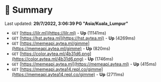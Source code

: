 # 📖 Summary
Last updated: **29/7/2022, 3:06:39 PG "Asia/Kuala_Lumpur"**

- `GET` [https://lilr.ml](https://lilr.ml) - **Up** (11141ms)
- `GET` [https://hst.aytea.ml](https://hst.aytea.ml) - **Up** (4269ms)
- `GET` [https://memeapi.aytea.ml/gimme](https://memeapi.aytea.ml/gimme) - **Up** (820ms)
- `GET` [https://color.aytea.ml/4b31d6.png](https://color.aytea.ml/4b31d6.png) - **Up** (1746ms)
- `GET` [https://memeapi.aytea.ml](https://memeapi.aytea.ml) - **Up** (415ms)
- `GET` [https://memeapi.aytea14.repl.co/gimme](https://memeapi.aytea14.repl.co/gimme) - **Up** (2711ms)
